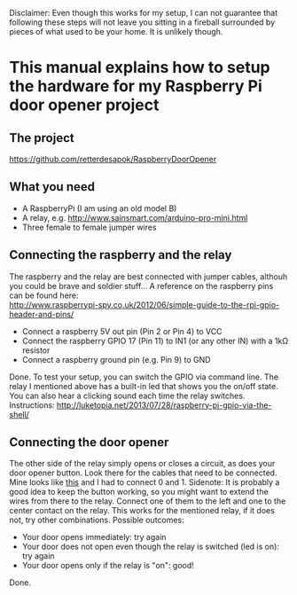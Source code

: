 Disclaimer: Even though this works for my setup, I can not guarantee that following these steps will not leave you sitting in a fireball surrounded by pieces of what used to be your home. It is unlikely though.

This manual explains how to setup the hardware for my Raspberry Pi door opener project
=====================================================================================

The project
-----------
https://github.com/retterdesapok/RaspberryDoorOpener

What you need
-------------
- A RaspberryPi (I am using an old model B)
- A relay, e.g. http://www.sainsmart.com/arduino-pro-mini.html
- Three female to female jumper wires

Connecting the raspberry and the relay
--------------------------------------
The raspberry and the relay are best connected with jumper cables, althouh you could be brave and soldier stuff...
A reference on the raspberry pins can be found here:  
http://www.raspberrypi-spy.co.uk/2012/06/simple-guide-to-the-rpi-gpio-header-and-pins/

* Connect a raspberry 5V out pin (Pin 2 or Pin 4) to VCC
* Connect the raspberry GPIO 17 (Pin 11) to IN1 (or any other IN) with a 1kΩ resistor
* Connect a raspberry ground pin (e.g. Pin 9) to GND

Done. To test your setup, you can switch the GPIO via command line. The relay I mentioned above has a built-in led that shows you the on/off state. You can also hear a clicking sound each time the relay switches. Instructions:
http://luketopia.net/2013/07/28/raspberry-pi-gpio-via-the-shell/

Connecting the door opener
--------------------------
The other side of the relay simply opens or closes a circuit, as does your door opener button. Look there for the cables that need to be connected. Mine looks like [this](https://github.com/retterdesapok/RaspberryDoorOpener/blob/master/door-opener-from-inside.jpg)
and I had to connect 0 and 1.
Sidenote: It is probably a good idea to keep the button working, so you might want to extend the wires from there to the relay. 
Connect one of them to the left and one to the center contact on the relay. This works for the mentioned relay, if it does not, try other combinations. Possible outcomes:
- Your door opens immediately: try again
- Your door does not open even though the relay is switched (led is on): try again
- Your door opens only if the relay is "on": good!

Done.
